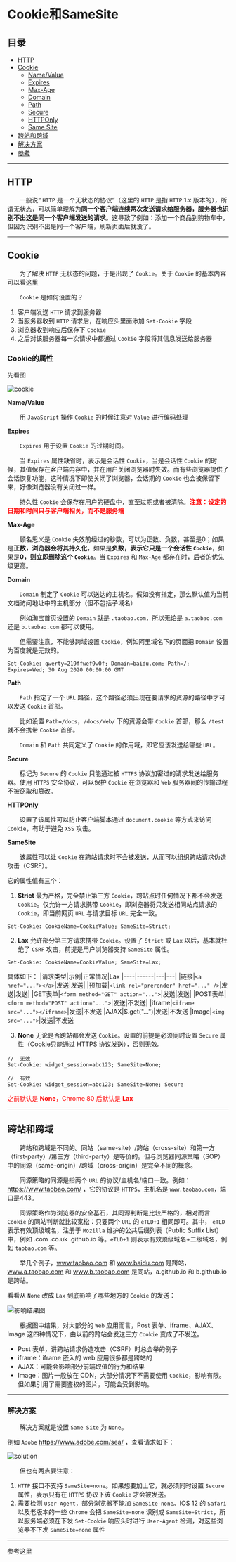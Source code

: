 # **Cookie和SameSite**

## **目录**

- [HTTP](#http)
- [Cookie](#cookie)
    - [Name/Value](#name)
    - [Expires](#expires)
    - [Max-Age](#max-age)
    - [Domain](#domain)
    - [Path](#path)
    - [Secure](#secure)
    - [HTTPOnly](#httponly)
    - [Same Site](#samesite)
- [跨站和跨域](#kuazhan)
- [解决方案](#solution)
- [参考](#copy)

---
## <span id="http">**HTTP**</span>

&emsp;&emsp;一般说“ `HTTP` 是一个无状态的协议”（这里的 `HTTP` 是指 `HTTP` 1.x 版本的），所谓无状态，可以简单理解为**同一个客户端连续两次发送请求给服务器，服务器也识别不出这是同一个客户端发送的请求**。这导致了例如：添加一个商品到购物车中，但因为识别不出是同一个客户端，刷新页面后就没了。

---
## <span id="cookie">**Cookie**</span>

&emsp;&emsp;为了解决 `HTTP` 无状态的问题，于是出现了 `Cookie`。关于 `Cookie` 的基本内容可以看[这里](./3、浏览器的本地存储.md)

&emsp;&emsp;`Cookie` 是如何设置的？
1. 客户端发送 `HTTP` 请求到服务器
2. 当服务器收到 `HTTP` 请求后，在响应头里面添加 `Set-Cookie` 字段
3. 浏览器收到响应后保存下 `Cookie`
4. 之后对该服务器每一次请求中都通过 `Cookie` 字段将其信息发送给服务器

### **Cookie的属性**

先看图

![cookie](./Cookie/Cookie属性.png)

<span id="name">**Name/Value**</span>

&emsp;&emsp;用 `JavaScript` 操作 `Cookie` 的时候注意对 `Value` 进行编码处理

<span id="expires">**Expires**</span>

&emsp;&emsp;`Expires` 用于设置 `Cookie` 的过期时间。

&emsp;&emsp;当 `Expires` 属性缺省时，表示是会话性 `Cookie`，当是会话性 `Cookie` 的时候，其值保存在客户端内存中，并在用户关闭浏览器时失效。而有些浏览器提供了会话恢复功能，这种情况下即使关闭了浏览器，会话期的 `Cookie` 也会被保留下来，好像浏览器没有关闭过一样。

&emsp;&emsp;持久性 `Cookie` 会保存在用户的硬盘中，直至过期或者被清除。<font color="red">**注意：设定的日期和时间只与客户端相关，而不是服务端**</font>

<span id="max-age">**Max-Age**</span>

&emsp;&emsp;顾名思义是 `Cookie` 失效前经过的秒数，可以为正数、负数，甚至是0；如果是**正数，浏览器会将其持久化**，如果是**负数，表示它只是一个会话性 `Cookie`**，如果是**0，则立即删除这个 `Cookie`**。当 `Expires` 和 `Max-Age` 都存在时，后者的优先级更高。

<span id="domain">**Domain**</span>

&emsp;&emsp;`Domain` 制定了 `Cookie` 可以送达的主机名。假如没有指定，那么默认值为当前文档访问地址中的主机部分（但不包括子域名）

&emsp;&emsp;例如淘宝首页设置的 `Domain` 就是 `.taobao.com`，所以无论是 `a.taobao.com` 还是 `b.taobao.com` 都可以使用。

&emsp;&emsp;但需要注意，不能够跨域设置 `Cookie`，例如阿里域名下的页面把 `Domain` 设置为百度就是无效的。
```http
Set-Cookie: qwerty=219ffwef9w0f; Domain=baidu.com; Path=/; Expires=Wed; 30 Aug 2020 00:00:00 GMT
```

<span id="path">**Path**</span>

&emsp;&emsp;`Path` 指定了一个 `URL` 路径，这个路径必须出现在要请求的资源的路径中才可以发送 `Cookie` 首部。

&emsp;&emsp;比如设置 `Path=/docs`，`/docs/Web/` 下的资源会带 `Cookie` 首部，那么 `/test` 就不会携带 `Cookie` 首部。

&emsp;&emsp;`Domain` 和 `Path` 共同定义了 `Cookie` 的作用域，即它应该发送给哪些 `URL`。

<span id="secure">**Secure**</span>

&emsp;&emsp;标记为 `Secure` 的 `Cookie` 只能通过被 `HTTPS` 协议加密过的请求发送给服务器。使用 `HTTPS` 安全协议，可以保护 `Cookie` 在浏览器和 `Web` 服务器间的传输过程不被窃取和篡改。

<span id="httponly">**HTTPOnly**</span>

&emsp;&emsp;设置了该属性可以防止客户端脚本通过 `document.cookie` 等方式来访问 `Cookie`，有助于避免 `XSS` 攻击。

<span id="samesite">**SameSite**</span>

&emsp;&emsp;该属性可以让 `Cookie` 在跨站请求时不会被发送，从而可以组织跨站请求伪造攻击（CSRF）。

它的属性值有三个：
1. **Strict** 最为严格，完全禁止第三方 `Cookie`，跨站点时任何情况下都不会发送 `Cookie`。仅允许一方请求携带 `Cookie`，即浏览器将只发送相同站点请求的 `Cookie`，即当前网页 `URL` 与请求目标 `URL` 完全一致。
```http
Set-Cookie: CookieName=CookieValue; SameSite=Strict;
```
2. **Lax** 允许部分第三方请求携带 `Cookie`。设置了 `Strict` 或 `Lax` 以后，基本就杜绝了 `CSRF` 攻击，前提是用户浏览器支持 `SameSite` 属性。
```http
Set-Cookie: CookieName=CookieValue; SameSite=Lax;
```
具体如下：
|请求类型|示例|正常情况|Lax
|----|------|---|---|
|链接|`<a href="..."></a>`|发送|发送|
|预加载|`<link rel="prerender" href="..." />`|发送|发送|
|GET表单|`<form method="GET" action="...">`|发送|发送|
|POST表单|`<form method="POST" action="...">`|发送|不发送|
|iframe|`<iframe src="..."></iframe>`|发送|不发送
|AJAX|$.get("...")|发送|不发送
|Image|`<img src="...">`|发送|不发送

3. **None** 无论是否跨站都会发送 `Cookie`。设置的前提是必须同时设置 `Secure` 属性（Cookie只能通过 HTTPS 协议发送），否则无效。
```
//  无效
Set-Cookie: widget_session=abc123; SameSite=None;

//  有效
Set-Cookie: widget_session=abc123; SameSite=None; Secure
```

<font color="red">之前默认是 **None**，Chrome 80 后默认是 **Lax**</font>

---
## <span id="kuazhan">**跨站和跨域**</span>

&emsp;&emsp;跨站和跨域是不同的。同站（same-site）/跨站（cross-site）和第一方（first-party）/第三方（third-party）是等价的。但与浏览器同源策略（SOP）中的同源（same-origin）/跨域（cross-origin）是完全不同的概念。

&emsp;&emsp;同源策略的同源是指两个 `URL` 的协议/主机名/端口一致。例如：https://www.taobao.com/ ，它的协议是 `HTTPS`，主机名是 `www.taobao.com`，端口是443。

&emsp;&emsp;同源策略作为浏览器的安全基石，其同源判断是比较严格的，相对而言 `Cookie` 的同站判断就比较宽松：只要两个 `URL` 的 `eTLD+1` 相同即可。其中， `eTLD` 表示有效顶级域名，注册于 `Mozilla` 维护的公共后缀列表（Public Suffix List）中，例如 .com  .co.uk  .github.io 等。`eTLD+1` 则表示有效顶级域名+二级域名，例如 `taobao.com` 等。

&emsp;&emsp;举几个例子，www.taobao.com 和 www.baidu.com 是跨站，www.a.taobao.com 和 www.b.taobao.com 是同站，a.github.io 和 b.github.io 是跨站。

看看从 `None` 改成 `Lax` 到底影响了哪些地方的 `Cookie` 的发送：

![影响结果图](./Cookie/影响.png)

&emsp;&emsp;根据图中结果，对大部分的 `Web` 应用而言，Post 表单、iframe、AJAX、Image 这四种情况下，由以前的跨站会发送三方 `Cookie` 变成了不发送。

- Post 表单，讲跨站请求伪造攻击（CSRF）时总会举的例子
- iframe：iframe 嵌入的 web 应用很多都是跨站的
- AJAX：可能会影响部分前端取值的行为和结果
- Image：图片一般放在 CDN，大部分情况下不需要使用 `Cookie`，影响有限。但如果引用了需要鉴权的图片，可能会受到影响。

---
### <span id="solution">**解决方案**</span>

&emsp;&emsp;解决方案就是设置 `Same Site` 为 `None`。

例如 `Adobe` https://www.adobe.com/sea/ ，查看请求如下：

![solution](./Cookie/solution.jpg)

&emsp;&emsp;但也有两点要注意：
1. `HTTP` 接口不支持 `SameSite=none`。如果想要加上它，就必须同时设置 `Secure` 属性，表示只有在 `HTTPS` 协议下该 `Cookie` 才会被发送。
2. 需要检测 `User-Agent`，部分浏览器不能加 `SameSite-none`。IOS 12 的 `Safari` 以及老版本的一些 `Chrome` 会把 `SameSite=none` 识别成 `SameSite=Strict`，所以服务端必须在下发 `Set-Cookie` 响应头时进行 `User-Agent` 检测，对这些浏览器不下发 `SameSite=none` 属性

---
<span id="copy">参考</span>[这里](https://github.com/mqyqingfeng/Blog/issues/157)
